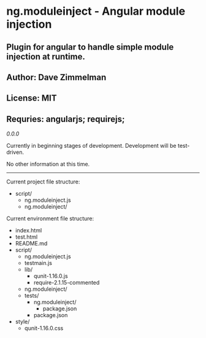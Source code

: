 <h1>ng.moduleinject - Angular module injection</h1>
<h2>Plugin for angular to handle simple module injection at runtime.</h2>
<h2>Author: Dave Zimmelman</h2>
<h2>License: MIT</h2>
<h2>Requries: angularjs; requirejs;</h2>
<p><em>0.0.0</em></p>
<p>Currently in beginning stages of development. Development will be test-driven.</p>
<p>No other information at this time.</p>
<hr>
<p>
    Current project file structure:
    <ul>
        <li>
            script/
            <ul>
                <li>ng.moduleinject.js</li>
                <li>
                    ng.moduleinject/
                    <ul>
                    </ul>
                </li>
            </ul>
        </li>
    </ul>
</p>
<p>
    Current environment file structure:
    <ul>
        <li>index.html</li>
        <li>test.html</li>
        <li>README.md</li>
        <li>
            script/
            <ul>
                <li>ng.moduleinject.js</li>
                <li>testmain.js</li>
                <li>
                    lib/
                    <ul>
                        <li>qunit-1.16.0.js</li>
                        <li>require-2.1.15-commented</li>
                    </ul>
                </li>
                <li>
                    ng.moduleinject/
                    <ul>
                    </ul>
                </li>
                <li>
                    tests/
                    <ul>
                        <li>
                            ng.moduleinject/
                            <ul>
                                <li>package.json</li>
                            </ul>
                        </li>
                        <li>package.json</li>
                    </ul>
                </li>
            </ul>
        </li>
        <li>
            style/
            <ul>
                <li>qunit-1.16.0.css</li>
            </ul>
        </li>
    </ul>
</p>